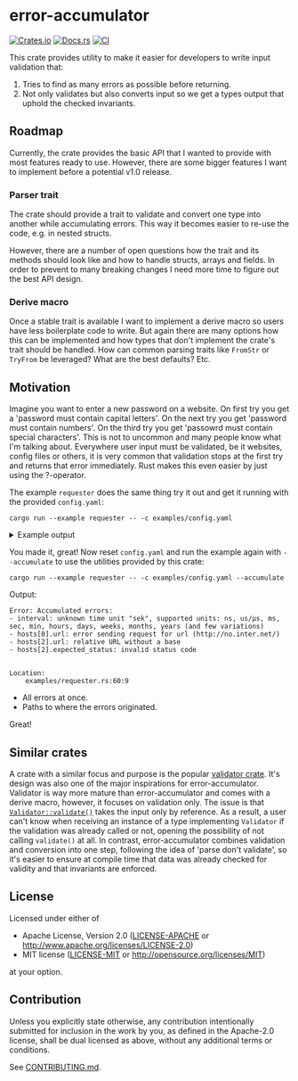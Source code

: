 # error-accumulator

[![Crates.io](https://img.shields.io/crates/v/error-accumulator.svg)](https://crates.io/crates/error-accumulator)
[![Docs.rs](https://docs.rs/error-accumulator/badge.svg)](https://docs.rs/error-accumulator)
[![CI](https://github.com/MattesWhite/error-accumulator/workflows/CI/badge.svg)](https://github.com/MattesWhite/error-accumulator/actions)


This crate provides utility to make it easier for developers to write input validation that:

1. Tries to find as many errors as possible before returning.
2. Not only validates but also converts input so we get a types output that uphold the checked invariants.

## Roadmap

Currently, the crate provides the basic API that I wanted to provide with most features ready to use. However, there are some bigger features I want to implement before a potential v1.0 release.

### Parser trait

The crate should provide a trait to validate and convert one type into another while accumulating errors.
This way it becomes easier to re-use the code, e.g. in nested structs.

However, there are a number of open questions how the trait and its methods should look like and how to handle structs, arrays and fields.
In order to prevent to many breaking changes I need more time to figure out the best API design.

### Derive macro

Once a stable trait is available I want to implement a derive macro so users have less boilerplate code to write.
But again there are many options how this can be implemented and how types that don't implement the crate's trait should be handled.
How can common parsing traits like `FromStr` or `TryFrom` be leveraged?
What are the best defaults? Etc.

## Motivation

Imagine you want to enter a new password on a website.
On first try you get a 'password must contain capital letters'.
On the next try you get 'password must contain numbers'.
On the third try you get 'passowrd must contain special characters'.
This is not to uncommon and many people know what I'm talking about.
Everywhere user input must be validated, be it websites, config files or others,
  it is very common that validation stops at the first try and returns that error immediately.
Rust makes this even easier by just using the ?-operator.

The example `requester` does the same thing try it out and get it running with the provided `config.yaml`:

```shell
cargo run --example requester -- -c examples/config.yaml
```

<details>
<summary>
Example output
</summary>

```
> cargo run --example requester --quiet -- -c examples/config.yaml
Error: unknown time unit "sek", supported units: ns, us/µs, ms, sec, min, hours, days, weeks, months, years (and few variations)

Location:
    examples/requester.rs:86:24
```

After unit fix:

```
> cargo run --example requester --quiet -- -c examples/config.yaml
Error: invalid StatusCode

Caused by:
    invalid status code

Location:
    examples/requester.rs:92:22
```

After status code fix:

```
> cargo run --example requester --quiet -- -c examples/config.yaml
Error: invalid URL

Caused by:
    relative URL without a base

Location:
    examples/requester.rs:96:30
```

After URL fix:

```
> cargo run --example requester --quiet -- -c examples/config.yaml
Error: error sending request for url (http://no.inter.net/)

Caused by:
   0: client error (Connect)
   1: dns error
   2: failed to lookup address information: Name or service not known

Location:
    examples/requester.rs:67:24
```
</details>

You made it, great! Now reset `config.yaml` and run the example again with `--accumulate` to use the utilities provided by this crate:

```shell
cargo run --example requester -- -c examples/config.yaml --accumulate
```

Output:

```
Error: Accumulated errors:
- interval: unknown time unit "sek", supported units: ns, us/µs, ms, sec, min, hours, days, weeks, months, years (and few variations)
- hosts[0].url: error sending request for url (http://no.inter.net/)
- hosts[2].url: relative URL without a base
- hosts[2].expected_status: invalid status code


Location:
    examples/requester.rs:60:9
```

- All errors at once.
- Paths to where the errors originated.

Great!

## Similar crates

A crate with a similar focus and purpose is the popular [validator crate](https://crates.io/crates/validator).
It's design was also one of the major inspirations for error-accumulator.
Validator is way more mature than error-accumulator and comes with a derive macro,
  however, it focuses on validation only.
The issue is that [`Validator::validate()`](https://docs.rs/validator/latest/validator/trait.Validate.html#tymethod.validate) takes the input only by reference.
As a result, a user can't know when receiving an instance of a type implementing `Validator` if the validation was already called or not,
  opening the possibility of not calling `validate()` at all.
In contrast, error-accumulator combines validation and conversion into one step, following the idea of 'parse don't validate',
  so it's easier to ensure at compile time that data was already checked for validity and that invariants are enforced.

## License

Licensed under either of

 * Apache License, Version 2.0
   ([LICENSE-APACHE](LICENSE-APACHE) or http://www.apache.org/licenses/LICENSE-2.0)
 * MIT license
   ([LICENSE-MIT](LICENSE-MIT) or http://opensource.org/licenses/MIT)

at your option.

## Contribution

Unless you explicitly state otherwise, any contribution intentionally submitted
for inclusion in the work by you, as defined in the Apache-2.0 license, shall be
dual licensed as above, without any additional terms or conditions.

See [CONTRIBUTING.md](CONTRIBUTING.md).
